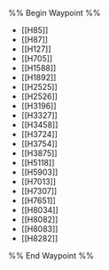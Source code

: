 %% Begin Waypoint %%
- [[H85]]
- [[H87]]
- [[H127]]
- [[H705]]
- [[H1588]]
- [[H1892]]
- [[H2525]]
- [[H2526]]
- [[H3196]]
- [[H3327]]
- [[H3458]]
- [[H3724]]
- [[H3754]]
- [[H3875]]
- [[H5118]]
- [[H5903]]
- [[H7013]]
- [[H7307]]
- [[H7651]]
- [[H8034]]
- [[H8082]]
- [[H8083]]
- [[H8282]]

%% End Waypoint %%
